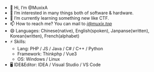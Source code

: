 - 👋 Hi, I’m @MuxixA
- 👀 I’m interested in many things both of software & hardware.
- 🌱 I’m currently learning something new like CTF.
- 📫 How to reach me? You can mail to *i@muxix.top*
- 😄 Languages: Chinese(native), English(spoken), Janpanse(written), Korean(written), French(alphabet)
- ⚡ Skills:
  - Lang: PHP / JS / Java / C# / C++ / Python
  - Framework: Thinkphp / Vue3
  - OS: Windows / Linux
- 🖥️ IDE&Editor: IDEA / Visual Studio / VS Code
